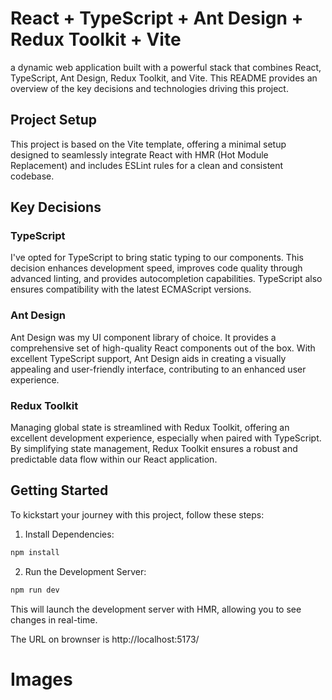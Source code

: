 # React + TypeScript + Ant Design + Redux Toolkit + Vite

a dynamic web application built with a powerful stack that combines React, TypeScript, Ant Design, Redux Toolkit, and Vite. This README provides an overview of the key decisions and technologies driving this project.

## Project Setup

This project is based on the Vite template, offering a minimal setup designed to seamlessly integrate React with HMR (Hot Module Replacement) and includes ESLint rules for a clean and consistent codebase.

## Key Decisions

### TypeScript

I've opted for TypeScript to bring static typing to our components. This decision enhances development speed, improves code quality through advanced linting, and provides autocompletion capabilities. TypeScript also ensures compatibility with the latest ECMAScript versions.

### Ant Design

Ant Design was my UI component library of choice. It provides a comprehensive set of high-quality React components out of the box. With excellent TypeScript support, Ant Design aids in creating a visually appealing and user-friendly interface, contributing to an enhanced user experience.

### Redux Toolkit

Managing global state is streamlined with Redux Toolkit, offering an excellent development experience, especially when paired with TypeScript. By simplifying state management, Redux Toolkit ensures a robust and predictable data flow within our React application.

## Getting Started

To kickstart your journey with this project, follow these steps:

1. Install Dependencies:

```bash
npm install
```

2. Run the Development Server:

```bash
npm run dev
```

This will launch the development server with HMR, allowing you to see changes in real-time.

The URL on brownser is http://localhost:5173/

# Images

